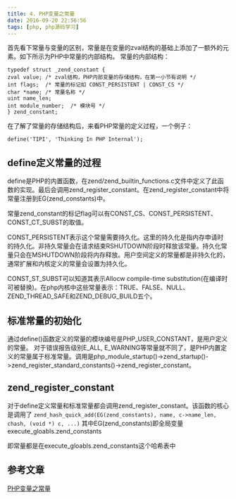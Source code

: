 ```yaml
---
title: 4. PHP变量之常量
date: 2016-09-20 22:56:56
tags: [php, php源码学习]
---
```

首先看下常量与变量的区别，常量是在变量的zval结构的基础上添加了一额外的元素。如下所示为PHP中常量的内部结构。
常量的内部结构：

	typedef struct _zend_constant {
    zval value; /* zval结构，PHP内部变量的存储结构，在第一小节有说明 */
    int flags;  /* 常量的标记如 CONST_PERSISTENT | CONST_CS */
    char *name; /* 常量名称 */
    uint name_len;  
    int module_number;  /* 模块号 */
	} zend_constant;

在了解了常量的存储结构后，来看PHP常量的定义过程，一个例子：
	
	define('TIPI', 'Thinking In PHP Internal');

## define定义常量的过程
define是PHP的内置函数，在zend/zend_builtin_functions.c文件中定义了此函数的实现。最后会调用zend_register_constant。在zend_register_constant中将常量注册到EG(zend_constants)中。

常量zend_constant的标记flag可以有CONST_CS、CONST_PERSISTENT、CONST_CT_SUBST的取值。

CONST_PERSISTENT表示这个常量需要持久化。这里的持久化是指内存申请时的持久化。非持久常量会在请求结束RSHUTDOWN阶段时释放该常量。持久化常量只会在MSHUTDOWN阶段将内存释放。用户空间定义的常量都是非持久化的，通常扩展和内核定义的常量会设置为持久化。

CONST_ST_SUBST可以知道其表示Allocw compile-time substitution(在编译时可被替换)。在php内核中这些常量表示：TRUE、FALSE、NULL、ZEND_THREAD_SAFE和ZEND_DEBUG_BUILD五个。

## 标准常量的初始化

通过define()函数定义的常量的模块编号是PHP_USER_CONSTANT，是用户定义的常量。
对于错误报告级别E_ALL, E_WARNING等常量就不同了，是PHP内置定义的常量属于标准常量。调用是php_module_startup()->zend_startup()->zend_register_standard_constants()->zend_register_constant。

## zend_register_constant 

对于define定义常量和标准常量都会调用zend_register_constant。该函数的核心是调用了
    `zend_hash_quick_add(EG(zend_constants), name, c->name_len, chash, (void *) c, ...)`
其中EG(zend_constants)即全局变量execute_gloabls.zend_constants

即常量都是在execute_gloabls.zend_constants这个哈希表中

## 参考文章
[PHP变量之常量](http://www.php-internals.com/book/?p=chapt03/03-02-const-var)
